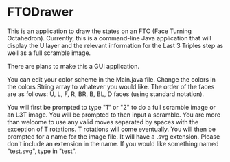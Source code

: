 # FTODrawer
This is an application to draw the states on an FTO (Face Turning Octahedron).
Currently, this is a command-line Java application that will display the U layer and the relevant information for the Last 3 Triples step as well as a full scramble image.

There are plans to make this a GUI application.

You can edit your color scheme in the Main.java file.  Change the colors in the colors String array to whatever you would like.  The order of the faces are as follows:
U, L, F, R, BR, B, BL, D faces (using standard notation).

You will first be prompted to type "1" or "2" to do a full scramble image or an L3T image.  You will be prompted to then input a scramble.  You are more than welcome to use any valid moves separated by spaces with the exception of T rotations.  T rotations will come eventually.
You will then be prompted for a name for the image file.  It will have a .svg extension.  Please don't include an extension in the name.  If you would like something named "test.svg", type in "test".
